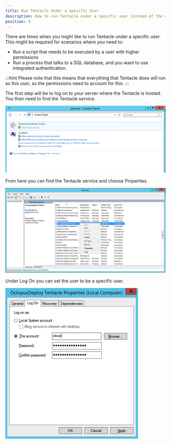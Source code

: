 ```yaml
---
title: Run Tentacle Under a Specific User
description: How to run Tentacle under a specific user instead of the default system account.
position: 9
---
```


There are times when you might like to run Tentacle under a specific user. This might be required for scenarios where you need to:

- Run a script that needs to be executed by a user with higher permissions
- Run a process that talks to a SQL database, and you want to use integrated authentication.

:::hint
Please note that this means that everything that Tentacle does will run as this user, so the permissions need to account for this.
:::

The first step will be to log on to your server where the Tentacle is hosted. You then need to find the Tentacle service.

![](/docs/images/3048151/3278121.png "width=500")

From here you can find the Tentacle service and choose Properties.

![](/docs/images/3048151/3278120.png "width=500")

Under Log On you can set the user to be a specific user.

![](/docs/images/3048151/3278119.png "width=300")
